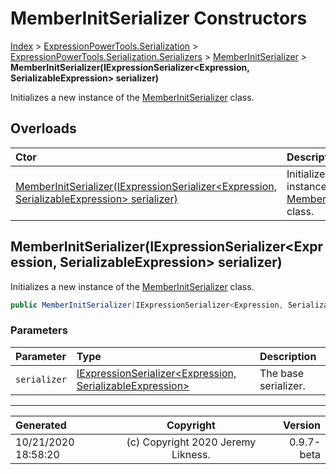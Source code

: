 ﻿# MemberInitSerializer Constructors

[Index](../index.md) > [ExpressionPowerTools.Serialization](ExpressionPowerTools.Serialization.a.md) > [ExpressionPowerTools.Serialization.Serializers](ExpressionPowerTools.Serialization.Serializers.n.md) > [MemberInitSerializer](ExpressionPowerTools.Serialization.Serializers.MemberInitSerializer.cs.md) > **MemberInitSerializer(IExpressionSerializer&lt;Expression, SerializableExpression> serializer)**

Initializes a new instance of the [MemberInitSerializer](ExpressionPowerTools.Serialization.Serializers.MemberInitSerializer.cs.md) class.

## Overloads

| Ctor | Description |
| :-- | :-- |
| [MemberInitSerializer(IExpressionSerializer&lt;Expression, SerializableExpression> serializer)](#memberinitserializeriexpressionserializerexpression-serializableexpression-serializer) | Initializes a new instance of the [MemberInitSerializer](ExpressionPowerTools.Serialization.Serializers.MemberInitSerializer.cs.md) class. |

## MemberInitSerializer(IExpressionSerializer&lt;Expression, SerializableExpression> serializer)

Initializes a new instance of the [MemberInitSerializer](ExpressionPowerTools.Serialization.Serializers.MemberInitSerializer.cs.md) class.

```csharp
public MemberInitSerializer(IExpressionSerializer<Expression, SerializableExpression> serializer)
```

### Parameters

| Parameter | Type | Description |
| :-- | :-- | :-- |
| `serializer` | [IExpressionSerializer&lt;Expression, SerializableExpression>](ExpressionPowerTools.Serialization.Signatures.IExpressionSerializer`2.i.md) | The base serializer. |



---

| Generated | Copyright | Version |
| :-- | :-: | --: |
| 10/21/2020 18:58:20 | (c) Copyright 2020 Jeremy Likness. | 0.9.7-beta |
